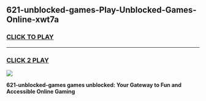 
## 621-unblocked-games-Play-Unblocked-Games-Online-xwt7a
<h3>
<a href="https://premium76.site?title=621-unblocked-games&ref=24A">CLICK TO PLAY</a></h3>
<hr>

<h3>
<a href="https://premium76.site?title=621-unblocked-games&ref=24A">CLICK 2 PLAY</a>
  
</h3>

<a href="https://premium76.site?title=621-unblocked-games&ref=24A"><img src="https://clearcache.store/games.png"></a>


**621-unblocked-games games unblocked: Your Gateway to Fun and Accessible Online Gaming**

